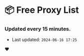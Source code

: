 # :package: Free Proxy List
### Updated every 15 minutes.

- Last updated: `2024-06-16 17:25`

:heart:

